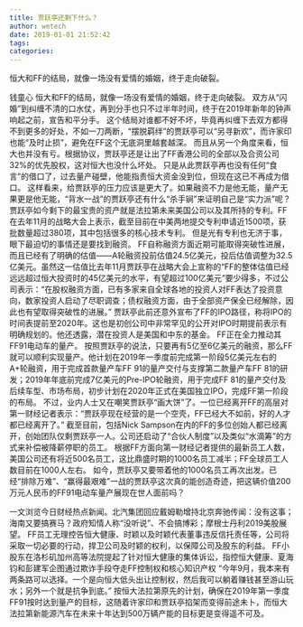 ```yaml
---
title: 贾跃亭还剩下什么？
author: wetech
date: 2019-01-01 21:52:42
tags: 
categories: 
---
```

恒大和FF的结局，就像一场没有爱情的婚姻，终于走向破裂。
<!-- more -->
钱童心
恒大和FF的结局，就像一场没有爱情的婚姻，终于走向破裂。
双方从“闪婚”到纠缠不清的口水仗，再到分手也只不过半年时间，终于在2019年新年的钟声响起之前，宣告和平分手。
这个结局对谁都不好不坏，毕竟再纠缠下去双方都得不到更多的好处，不如一刀两断，“摆脱羁绊”的贾跃亭可以“另寻新欢”，而许家印也能“及时止损”，避免在FF这个无底洞里越套越深。
而且从另一个角度来看，恒大也并没有亏。根据协议，贾跃亭还是让出了FF香港公司的全部以及合资公司32%的优先股权，这对恒大也没什么坏处。
只是从此贾跃亭再也没有任何“食言”的借口了，过去量产碰壁，他能指责恒大资金没到位，但现在这已不再成为借口。
这样看来，给贾跃亭的压力应该是更大了。如果融资不力是他无能，量产无果更是他无能，“背水一战”的贾跃亭还有什么“杀手锏”来证明自己是“实力派”呢？
贾跃亭如今剩下的最宝贵的资产就是法拉第未来美国公司以及其所持的专利。FF在去年11月的战略大会上表示，截至目前在中美两地提交专利申请近1500项，获批数量超过380项，其中包括很多的核心技术专利。
但是光有专利也无济于事，眼下最迫切的事情还是要找到融资。
FF自称融资方面近期可能取得突破性进展，而且已经有了明确的估值——A轮融资投前估值24.5亿美元，投后估值调整为32.5亿美元。虽然这一估值比去年11月贾跃亭在战略大会上宣称的“FF的整体估值已经远远超过恒大投资时的45亿美元的水平，有望超过100亿美元”要少得多，不过公司表示：“在股权融资方面，已有多家来自全球各地的投资人对FF表达了投资意向，数家投资人启动了尽职调查；债权融资方面，由于全部资产保全已经解除，因此也有望取得突破性的进展。”
贾跃亭此前还意外宣布了FF的IPO路径，称将IPO的时间表提前至2020年。这也是初创公司中非常罕见的公开对IPO时期提前表示有明确规划的。他还透露，潜在投资人是美国和中东的基金。
FF正在全力推动其FF91电动车的量产。
按照贾跃亭的说法，只要再有5亿至6亿美元的融资，那么FF就可以顺利实现量产。他计划在2019年一季度前完成第一阶段5亿美元左右的A+轮融资，用于完成首款量产车FF 91的量产交付与支撑第二款量产车FF 81的研发；2019年年底前完成7亿美元的Pre-IPO轮融资，用于完成FF 81的量产交付及后续车型、市场布局，初步计划在2020年正式在美国独立IPO，完成FF第一阶段的布局。
不过，业内人士又在嘲笑贾跃亭“画大饼”了。一位已经离开FF的高层对第一财经记者表示：“贾跃亭现在经营的是一个空壳，FF已经大不如前，好的人才都已经离开了。”
截至目前，包括Nick Sampson在内的FF的多位创始人都已经离开，创始团队仅剩贾跃亭一人。公司还启动了“合伙人制度”以及类似“水滴筹”的方式来补偿被降薪停职的员工。
根据FF方面向第一财经记者提供的最新员工人数，美国公司还有将近500名员工，这比鼎盛时期的1000名员工减半；FF全球员工人数目前在1000人左右。
如今，贾跃亭又要带着他的1000名员工再次出发。已经“排除万难”、“赢得最艰难”一战的贾跃亭这次真的能创造奇迹，把这辆价值200万元人民币的FF91电动车量产展现在世人面前吗？
 
 
一文浏览今日财经热点新闻。北汽集团回应戴姆勒增持北京奔驰传闻：没有这事；海南又要搞赛马？政府知情人称“没听说”、不会搞博彩；摩根士丹利2019美股展望。
FF员工无理控告恒大健康、时颖以及时颖代表董事违反信托责任等，公司将采取一切必要的行动，捍卫公司及时颖的权利，以保障公司及股东的利益。
FF小股东在洛杉矶加州高等法院提起了针对恒大健康的集体诉讼，指控恒大健康、夏海钧和彭建军企图通过欺诈手段夺走FF控制权和核心知识产权
“今年9月，我本来有两条路可以选择。一个是向恒大低头出让控制权，然后我可以躺着赚钱甚至游山玩水；另外一个就是抗争到底。”
按恒大法拉第原先的计划，确保在2019年第一季度FF91按时达到量产的目标，这随着许家印和贾跃亭掐架而变得前途未卜，而恒大法拉第新能源汽车在未来十年达到500万辆产能的目标更是变得遥不可及。
